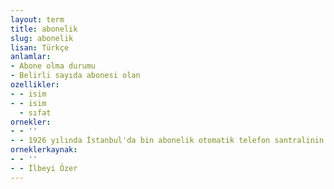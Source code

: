```yaml
---
layout: term
title: abonelik
slug: abonelik
lisan: Türkçe
anlamlar:
- Abone olma durumu
- Belirli sayıda abonesi olan
ozellikler:
- - isim
- - isim
  - sıfat
ornekler:
- - ''
- - 1926 yılında İstanbul'da bin abonelik otomatik telefon santralinin tamamlanıp kullanılmaya başlaması basında yankı bulmuştu.
orneklerkaynak:
- - ''
- - İlbeyi Özer
---
```


